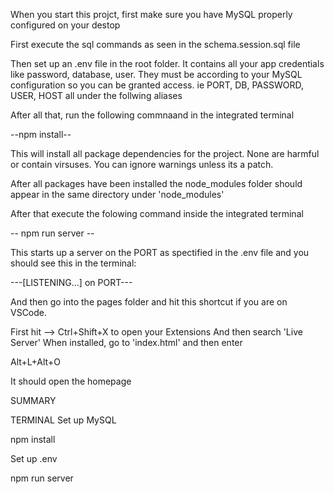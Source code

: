  When you start this projct, first make sure you have MySQL properly configured on your destop

 First execute the sql commands as seen in the schema.session.sql file

 Then set up an .env  file in the root folder. It contains all your app credentials like password, database, user. They must be according to your MySQL configuration so you can be granted access.
 ie
 PORT, DB, PASSWORD, USER, HOST all under the follwing aliases

 After all that, run the following commnaand in the integrated terminal

 --npm install--

 This will install all package dependencies for the project. 
 None are harmful or contain virsuses. You can ignore warnings unless its a patch.


After all packages have been installed the node_modules folder should appear in the same directory under 'node_modules'

After that execute the folowing command inside the integrated terminal

-- npm run server --

This starts up a server on the PORT as spectified in the .env file and you should see this in the terminal:

---[LISTENING...] on PORT---

And then go into the pages folder and hit this shortcut if you are on VSCode.

First hit --> Ctrl+Shift+X to open your Extensions
And then search 'Live Server'
When installed, go to 'index.html' and then enter

Alt+L+Alt+O

It should open the homepage




SUMMARY
 

 TERMINAL
 Set up MySQL

 npm install

 Set up .env 

 npm run server

 

 